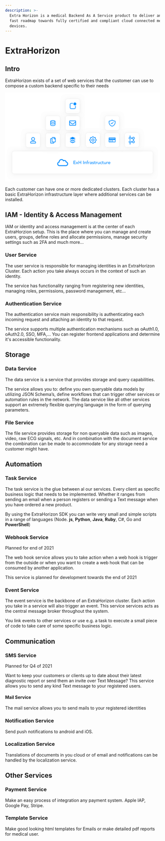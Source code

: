 ```yaml
---
description: >-
  Extra Horizon is a medical Backend As A Service product to deliver an easy and
  fast roadmap towards fully certified and compliant cloud connected medical
  devices.
---
```


# ExtraHorizon

## Intro

ExtraHorizon exists of a set of web services that the customer can use to compose a custom backend specific to their needs

![](.gitbook/assets/b5579e35-6688-4944-9ae0-c69e44940810.png)

Each customer can have one or more dedicated clusters. Each cluster has a basic ExtraHorizon infrastructure layer where additional services can be installed.

## IAM - Identity & Access Management

IAM or identity and access management is at the center of each ExtraHorzion setup. This is the place where you can manage and create users, groups, define roles and allocate permissions, manage security settings such as 2FA and much more…

### User Service

The user service is responsible for managing identities in an ExtraHorizon Cluster. Each action you take always occurs in the context of such an identity.

The service has functionality ranging from registering new identities, managing roles, permissions, password management, etc…

### Authentication Service

The authentication service main responsibility is authenticating each incoming request and attaching an identity to that request.

The service supports multiple authentication mechanisms such as oAuth1.0, oAuth2.0, SSO, MFA,… You can register frontend applications and determine it's accessible functionality.

## Storage

### Data Service

The data service is a service that provides storage and query capabilities.

The service allows you to: define you own queryable data models by utilizing JSON Schema’s, define workflows that can trigger other services or automation rules in the network. The data service like all other services support an extremely flexible querying language in the form of querying parameters.

### File Service

The file service provides storage for non queryable data such as images, video, raw ECG signals, etc. And in combination with the document service the combination can be made to accommodate for any storage need a customer might have.

## Automation

### Task Service

The task service is the glue between al our services. Every client as specific business logic that needs to be implemented. Whether it ranges from sending an email when a person registers or sending a Text message when you have ordered a new product.

By using the ExtraHorizon SDK you can write very small and simple scripts in a range of languages \(Node. **js**, **Python**, **Java**, **Ruby**, C\#, Go and **PowerShell**\)

### Webhook Service

Planned for end of 2021

The web hook service allows you to take action when a web hook is trigger from the outside or when you want to create a web hook that can be consumed by another application.

This service is planned for development towards the end of 2021

### Event Service

The event service is the backbone of an ExtraHorizon cluster. Each action you take in a service will also trigger an event. This service services acts as the central message broker throughout the system.

You link events to other services or use e.g. a task to execute a small piece of code to take care of some specific business logic.

## Communication

### SMS Service

Planned for Q4 of 2021

Want to keep your customers or clients up to date about their latest diagnostic report or send them an invite over Text Message? This service allows you to send any kind Text message to your registered users.

#### Mail Service

The mail service allows you to send mails to your registered identities

### Notification Service

Send push notifications to android and iOS.

### Localization Service

Translations of documents in you cloud or of email and notifications can be handled by the localization service.

## Other Services

### Payment Service

Make an easy process of integration any payment system. Apple IAP, Google Pay, Stripe.

### Template Service

Make good looking html templates for Emails or make detailed pdf reports for medical user.

